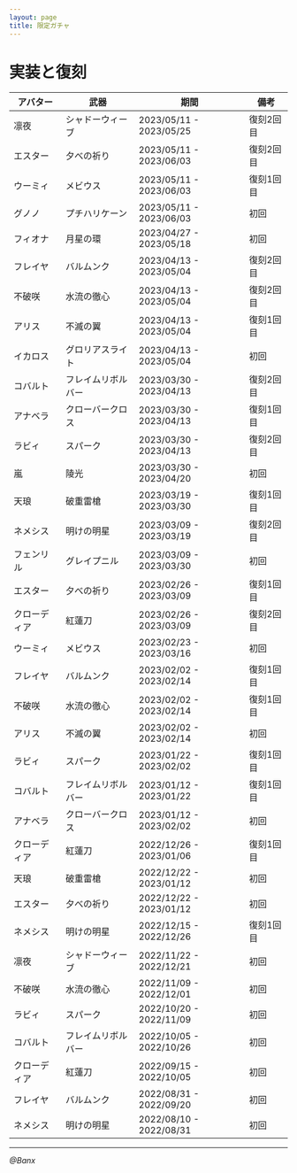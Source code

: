 ```yaml
---
layout: page
title: 限定ガチャ
---
```


# 実装と復刻

| アバター | 武器 |  期間 | 備考 |
| --- | --- | --- | --- |
| 凛夜 | シャドーウィーブ | 2023/05/11 - 2023/05/25 | 復刻2回目 |
| エスター | 夕べの祈り | 2023/05/11 - 2023/06/03 | 復刻2回目 |
| ウーミィ | メビウス | 2023/05/11 - 2023/06/03 | 復刻1回目 |
| グノノ | プチハリケーン | 2023/05/11 - 2023/06/03 | 初回 |
| フィオナ | 月星の環 | 2023/04/27 - 2023/05/18 | 初回 |
| フレイヤ | バルムンク | 2023/04/13 - 2023/05/04 | 復刻2回目 |
| 不破咲 | 水流の徹心 | 2023/04/13 - 2023/05/04 | 復刻2回目 |
| アリス | 不滅の翼 | 2023/04/13 - 2023/05/04 | 復刻1回目 |
| イカロス | グロリアスライト | 2023/04/13 - 2023/05/04 | 初回 |
| コバルト | フレイムリボルバー | 2023/03/30 - 2023/04/13 | 復刻2回目 |
| アナベラ | クローバークロス | 2023/03/30 - 2023/04/13 | 復刻1回目 |
| ラビィ | スパーク | 2023/03/30 - 2023/04/13 | 復刻2回目 |
| 嵐 | 陵光 | 2023/03/30 - 2023/04/20 | 初回 |
| 天琅 | 破重雷槍 | 2023/03/19 - 2023/03/30 | 復刻1回目 |
| ネメシス | 明けの明星 | 2023/03/09 - 2023/03/19 | 復刻2回目 |
| フェンリル | グレイプニル | 2023/03/09 - 2023/03/30 | 初回 |
| エスター | 夕べの祈り | 2023/02/26 - 2023/03/09 | 復刻1回目 |
| クローディア | 紅蓮刀 | 2023/02/26 - 2023/03/09 | 復刻2回目 |
| ウーミィ | メビウス | 2023/02/23 - 2023/03/16 | 初回 |
| フレイヤ | バルムンク | 2023/02/02 - 2023/02/14 | 復刻1回目 |
| 不破咲 | 水流の徹心 | 2023/02/02 - 2023/02/14 | 復刻1回目 |
| アリス | 不滅の翼 | 2023/02/02 - 2023/02/14 | 初回 |
| ラビィ | スパーク | 2023/01/22 - 2023/02/02 | 復刻1回目 |
| コバルト | フレイムリボルバー | 2023/01/12 - 2023/01/22 | 復刻1回目 |
| アナベラ | クローバークロス | 2023/01/12 - 2023/02/02 | 初回 |
| クローディア | 紅蓮刀 | 2022/12/26 - 2023/01/06 | 復刻1回目 |
| 天琅 | 破重雷槍 | 2022/12/22 - 2023/01/12 | 初回 |
| エスター | 夕べの祈り | 2022/12/22 - 2023/01/12 | 初回 |
| ネメシス | 明けの明星 | 2022/12/15 - 2022/12/26 | 復刻1回目 |
| 凛夜 | シャドーウィーブ | 2022/11/22 - 2022/12/21 | 初回 |
| 不破咲 | 水流の徹心 | 2022/11/09 - 2022/12/01 | 初回 |
| ラビィ | スパーク | 2022/10/20 - 2022/11/09 | 初回 |
| コバルト | フレイムリボルバー | 2022/10/05 - 2022/10/26 | 初回 |
| クローディア | 紅蓮刀 | 2022/09/15 - 2022/10/05 | 初回 |
| フレイヤ | バルムンク | 2022/08/31 - 2022/09/20 | 初回 |
| ネメシス | 明けの明星 | 2022/08/10 - 2022/08/31 | 初回 |

---
*@Banx*
